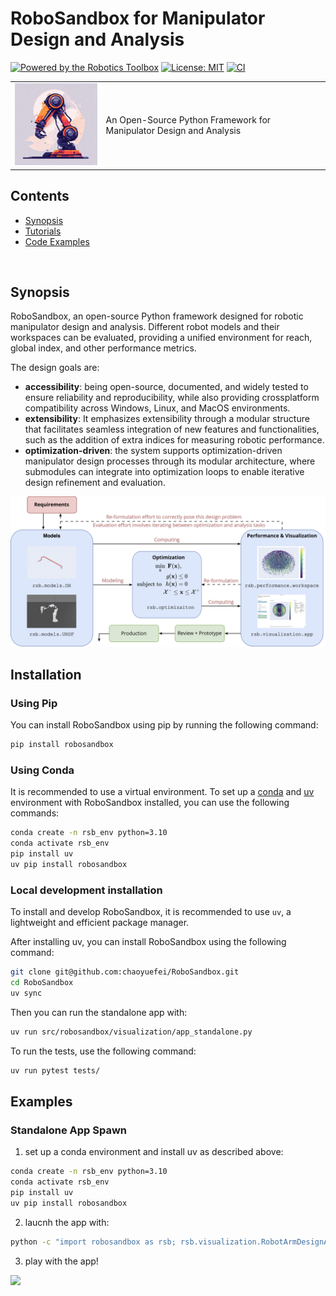# RoboSandbox for Manipulator Design and Analysis

[![Powered by the Robotics Toolbox](https://raw.githubusercontent.com/petercorke/robotics-toolbox-python/master/.github/svg/rtb_powered.min.svg)](https://github.com/petercorke/robotics-toolbox-python)
[![License: MIT](https://img.shields.io/badge/License-MIT-yellow.svg)](https://opensource.org/licenses/MIT)
[![CI](https://github.com/chaoyuefei/RoboSandbox/workflows/CI/badge.svg)](https://github.com/chaoyuefei/RoboSandbox/actions?query=workflow%3Aci)
<table style="border:0px">
<tr style="border:0px">
<td style="border:0px">
<img src="docs/figs/robosandbox_icon.jpeg" width="200"></td>
<td style="border:0px">
An Open-Source Python Framework for Manipulator Design and Analysis
</td>
</tr>
</table>

<!-- <br> -->

## Contents

- [Synopsis](#1)
- [Tutorials](#3)
- [Code Examples](#4)


<br>

<a id='1'></a>
## Synopsis

RoboSandbox, an open-source Python framework designed for robotic manipulator design and analysis. Different robot models and their workspaces can be evaluated, providing a unified environment for reach, global index, and other performance metrics.

The design goals are:

- **accessibility**: being open-source, documented, and widely tested to ensure reliability and reproducibility, while also providing crossplatform compatibility across Windows, Linux, and MacOS environments.
- **extensibility**: It emphasizes extensibility through a modular structure that facilitates seamless integration of new features and functionalities, such as the addition of extra indices for measuring robotic performance.
- **optimization-driven**: the system supports optimization-driven manipulator design processes through its modular architecture, where submodules can integrate into optimization loops to enable iterative design refinement and evaluation.

<img src="docs/figs/optimization_driven_loop.png" width="650">

## Installation

### Using Pip

You can install RoboSandbox using pip by running the following command:

```bash
pip install robosandbox
```

### Using Conda

It is recommended to use a virtual environment. To set up a [conda](https://docs.conda.io/en/latest/) and [uv](https://docs.astral.sh/uv/getting-started/installation/) environment with RoboSandbox installed, you can use the following commands:

```bash
conda create -n rsb_env python=3.10
conda activate rsb_env
pip install uv
uv pip install robosandbox
```

### Local development installation

To install and develop RoboSandbox, it is recommended to use `uv`, a lightweight and efficient package manager.

After installing uv, you can install RoboSandbox using the following command:

```bash
git clone git@github.com:chaoyuefei/RoboSandbox.git
cd RoboSandbox
uv sync
```

Then you can run the standalone app with:

```bash
uv run src/robosandbox/visualization/app_standalone.py
```

To run the tests, use the following command:

```bash
uv run pytest tests/
```

## Examples

### Standalone App Spawn

1. set up a conda environment and install uv as described above:

```bash
conda create -n rsb_env python=3.10
conda activate rsb_env
pip install uv
uv pip install robosandbox
```

2. laucnh the app with:

```bash
python -c "import robosandbox as rsb; rsb.visualization.RobotArmDesignAppStandalone().run_app()"
```

3. play with the app!

<img src="docs/figs/app_workflow.gif" width="800">
